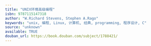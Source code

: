 ```yaml
---
title: "UNIX环境高级编程"
isbn: 9787115147318
author: "W.Richard Stevens, Stephen A.Rago"
keywords: "unix, 编程, Linux, 计算机, 经典, programming, 程序设计, C"
source: "unknown"
available: TRUE
douban_url: https://book.douban.com/subject/1788421/
---
```

